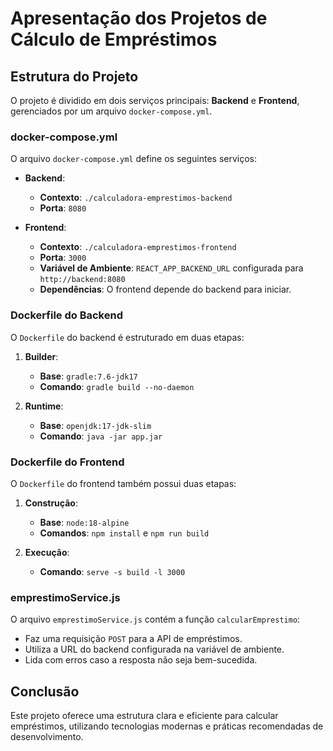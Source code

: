 # Apresentação dos Projetos de Cálculo de Empréstimos

## Estrutura do Projeto
O projeto é dividido em dois serviços principais: **Backend** e **Frontend**, gerenciados por um arquivo `docker-compose.yml`.

### docker-compose.yml
O arquivo `docker-compose.yml` define os seguintes serviços:

- **Backend**:
  - **Contexto**: `./calculadora-emprestimos-backend`
  - **Porta**: `8080`

- **Frontend**:
  - **Contexto**: `./calculadora-emprestimos-frontend`
  - **Porta**: `3000`
  - **Variável de Ambiente**: `REACT_APP_BACKEND_URL` configurada para `http://backend:8080`
  - **Dependências**: O frontend depende do backend para iniciar.

### Dockerfile do Backend
O `Dockerfile` do backend é estruturado em duas etapas:

1. **Builder**:
   - **Base**: `gradle:7.6-jdk17`
   - **Comando**: `gradle build --no-daemon`

2. **Runtime**:
   - **Base**: `openjdk:17-jdk-slim`
   - **Comando**: `java -jar app.jar`

### Dockerfile do Frontend
O `Dockerfile` do frontend também possui duas etapas:

1. **Construção**:
   - **Base**: `node:18-alpine`
   - **Comandos**: `npm install` e `npm run build`

2. **Execução**:
   - **Comando**: `serve -s build -l 3000`

### emprestimoService.js
O arquivo `emprestimoService.js` contém a função `calcularEmprestimo`:
- Faz uma requisição `POST` para a API de empréstimos.
- Utiliza a URL do backend configurada na variável de ambiente.
- Lida com erros caso a resposta não seja bem-sucedida.

## Conclusão
Este projeto oferece uma estrutura clara e eficiente para calcular empréstimos, utilizando tecnologias modernas e práticas recomendadas de desenvolvimento.
